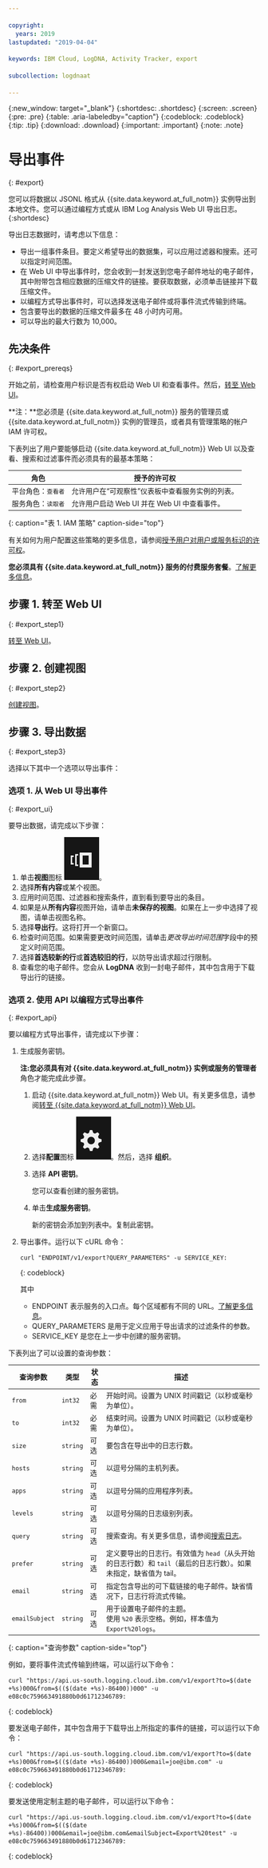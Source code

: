 ```yaml
---

copyright:
  years: 2019
lastupdated: "2019-04-04"

keywords: IBM Cloud, LogDNA, Activity Tracker, export

subcollection: logdnaat

---
```


{:new_window: target="_blank"}
{:shortdesc: .shortdesc}
{:screen: .screen}
{:pre: .pre}
{:table: .aria-labeledby="caption"}
{:codeblock: .codeblock}
{:tip: .tip}
{:download: .download}
{:important: .important}
{:note: .note}

 
# 导出事件
{: #export}

您可以将数据以 JSONL 格式从 {{site.data.keyword.at_full_notm}} 实例导出到本地文件。您可以通过编程方式或从 IBM Log Analysis Web UI 导出日志。
{:shortdesc}

导出日志数据时，请考虑以下信息：
* 导出一组事件条目。要定义希望导出的数据集，可以应用过滤器和搜索。还可以指定时间范围。 
* 在 Web UI 中导出事件时，您会收到一封发送到您电子邮件地址的电子邮件，其中附带包含相应数据的压缩文件的链接。要获取数据，必须单击链接并下载压缩文件。
* 以编程方式导出事件时，可以选择发送电子邮件或将事件流式传输到终端。
* 包含要导出的数据的压缩文件最多在 48 小时内可用。 
* 可以导出的最大行数为 10,000。



## 先决条件
{: #export_prereqs}

开始之前，请检查用户标识是否有权启动 Web UI 和查看事件。然后，[转至 Web UI](/docs/services/Activity-Tracker-with-LogDNA?topic=logdnaat-launch#launch)。

**注：**您必须是 {{site.data.keyword.at_full_notm}} 服务的管理员或 {{site.data.keyword.at_full_notm}} 实例的管理员，或者具有管理策略的帐户 IAM 许可权。

下表列出了用户要能够启动 {{site.data.keyword.at_full_notm}} Web UI 以及查看、搜索和过滤事件而必须具有的最基本策略：

| 角色                      | 授予的许可权            |
|---------------------------|-------------------------------|  
| 平台角色：`查看者`     | 允许用户在“可观察性”仪表板中查看服务实例的列表。|
| 服务角色：`读取者`     | 允许用户启动 Web UI 并在 Web UI 中查看事件。|
{: caption="表 1. IAM 策略" caption-side="top"} 

有关如何为用户配置这些策略的更多信息，请参阅[授予用户对用户或服务标识的许可权](/docs/services/Activity-Tracker-with-LogDNA?topic=logdnaat-iam_view_events#iam_view_events)。

**您必须具有 {{site.data.keyword.at_full_notm}} 服务的付费服务套餐**。[了解更多信息](/docs/services/Activity-Tracker-with-LogDNA?topic=logdnaat-service_plan#service_plan)。 



## 步骤 1. 转至 Web UI
{: #export_step1}

[转至 Web UI](/docs/services/Activity-Tracker-with-LogDNA?topic=logdnaat-launch#launch)。


## 步骤 2. 创建视图
{: #export_step2}

[创建视图](/docs/services/Activity-Tracker-with-LogDNA?topic=logdnaat-views.md#views.md)。


## 步骤 3. 导出数据
{: #export_step3}

选择以下其中一个选项以导出事件：

### 选项 1. 从 Web UI 导出事件
{: #export_ui}

要导出数据，请完成以下步骤：

1. 单击**视图**图标 ![“配置”图标](images/views.png)。
2. 选择**所有内容**或某个视图。
3. 应用时间范围、过滤器和搜索条件，直到看到要导出的条目。
4. 如果是从**所有内容**视图开始，请单击**未保存的视图**。如果在上一步中选择了视图，请单击视图名称。
5. 选择**导出行**。这将打开一个新窗口。
6. 检查时间范围。如果需要更改时间范围，请单击*更改导出时间范围*字段中的预定义时间范围。
7. 选择**首选较新的行**或**首选较旧的行**，以防导出请求超过行限制。
8. 查看您的电子邮件。您会从 **LogDNA** 收到一封电子邮件，其中包含用于下载导出行的链接。


### 选项 2. 使用 API 以编程方式导出事件
{: #export_api}

要以编程方式导出事件，请完成以下步骤：

1. 生成服务密钥。 

    **注:**您必须具有对 {{site.data.keyword.at_full_notm}} 实例或服务的**管理者**角色才能完成此步骤。

    1. 启动 {{site.data.keyword.at_full_notm}} Web UI。有关更多信息，请参阅[转至 {{site.data.keyword.at_full_notm}} Web UI](/docs/services/Activity-Tracker-with-LogDNA?topic=logdnaat-launch#launch_step2)。

    2. 选择**配置**图标 ![“配置”图标](images/admin.png)。然后，选择 **组织**。 

    3. 选择 **API 密钥**。

        您可以查看创建的服务密钥。 

    4. 单击**生成服务密钥**。

        新的密钥会添加到列表中。复制此密钥。

2. 导出事件。运行以下 cURL 命令：

    ```
    curl "ENDPOINT/v1/export?QUERY_PARAMETERS" -u SERVICE_KEY:
    ```
    {: codeblock}

    其中 

    * ENDPOINT 表示服务的入口点。每个区域都有不同的 URL。[了解更多信息](/docs/services/Activity-Tracker-with-LogDNA?topic=logdnaat-endpoints#endpoints)。
    * QUERY_PARAMETERS 是用于定义应用于导出请求的过滤条件的参数。
    * SERVICE_KEY 是您在上一步中创建的服务密钥。

下表列出了可以设置的查询参数：

| 查询参数 | 类型       | 状态     | 描述 |
|-----------|------------|------------|-------------|
| `from`      | `int32`      | 必需   | 开始时间。设置为 UNIX 时间戳记（以秒或毫秒为单位）。|
| `to`        | `int32`      | 必需   | 结束时间。设置为 UNIX 时间戳记（以秒或毫秒为单位）。|
| `size`      | `string`     | 可选   | 要包含在导出中的日志行数。| 
| `hosts`     | `string`     | 可选   | 以逗号分隔的主机列表。|
| `apps`      | `string`     | 可选   | 以逗号分隔的应用程序列表。|
| `levels`    | `string`     | 可选   | 以逗号分隔的日志级别列表。|
| `query`     | `string`     | 可选   | 搜索查询。有关更多信息，请参阅[搜索日志](/docs/services/Log-Analysis-with-LogDNA?topic=LogDNA-view_logs#view_logs_step6)。|
| `prefer`    | `string`     | 可选   | 定义要导出的日志行。有效值为 `head`（从头开始的日志行数）和 `tail`（最后的日志行数）。如果未指定，缺省值为 tail。|
| `email`     | `string`     | 可选   | 指定包含导出的可下载链接的电子邮件。缺省情况下，日志行将流式传输。|
| `emailSubject` | `string`     | 可选   | 用于设置电子邮件的主题。</br>使用 `%20` 表示空格。例如，样本值为 `Export%20logs`。|
{: caption="查询参数" caption-side="top"} 

例如，要将事件流式传输到终端，可以运行以下命令：

```
curl "https://api.us-south.logging.cloud.ibm.com/v1/export?to=$(date +%s)000&from=$(($(date +%s)-86400))000" -u e08c0c759663491880b0d61712346789:
```
{: codeblock}

要发送电子邮件，其中包含用于下载导出上所指定的事件的链接，可以运行以下命令：

```
curl "https://api.us-south.logging.cloud.ibm.com/v1/export?to=$(date +%s)000&from=$(($(date +%s)-86400))000&email=joe@ibm.com" -u e08c0c759663491880b0d61712346789:
```
{: codeblock}


要发送使用定制主题的电子邮件，可以运行以下命令：

```
curl "https://api.us-south.logging.cloud.ibm.com/v1/export?to=$(date +%s)000&from=$(($(date +%s)-86400))000&email=joe@ibm.com&emailSubject=Export%20test" -u e08c0c759663491880b0d61712346789:
```
{: codeblock}

